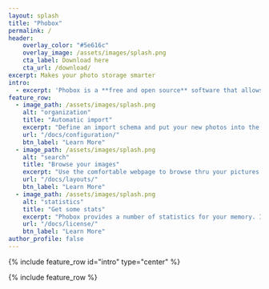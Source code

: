 ```yaml
---
layout: splash
title: "Phobox"
permalink: /
header:
    overlay_color: "#5e616c"
    overlay_image: /assets/images/splash.png
    cta_label: Download here
    cta_url: /download/
excerpt: Makes your photo storage smarter
intro: 
  - excerpt: 'Phobox is a **free and open source** software that allows you to automatically **store your photos** in your directory structure and gives you **convenient access to mobile devices** at home.'
feature_row:
  - image_path: /assets/images/splash.png
    alt: "organization"
    title: "Automatic import"
    excerpt: "Define an import schema and put your new photos into the import directory. Phobox organizes the pictures to the correct target directory"
    url: "/docs/configuration/"
    btn_label: "Learn More"
  - image_path: /assets/images/splash.png
    alt: "search"
    title: "Browse your images"
    excerpt: "Use the comfortable webpage to browse thru your pictures. Search fast for moments by using time information, TAGs or image names."
    url: "/docs/layouts/"
    btn_label: "Learn More"
  - image_path: /assets/images/splash.png
    alt: "statistics"
    title: "Get some stats"
    excerpt: "Phobox provides a number of statistics for your memory. In which month did you take the most pictures and with which camera?"
    url: "/docs/license/"
    btn_label: "Learn More"
author_profile: false
---
```


{% include feature_row id="intro" type="center" %}

{% include feature_row %}
